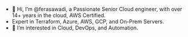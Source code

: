 - 👋 Hi, I’m @ferasawadi, a Passionate Senior Cloud engineer, with over 14+ years in the cloud, AWS Certified.
- Expert in Terraform, Azure, AWS, GCP, and On-Prem Servers.
- 👀 I’m interested in Cloud, DevOps, and Automation.
<!---
ferasawadi/ferasawadi is a ✨ special ✨ repository because its `README.md` (this file) appears on your GitHub profile.
You can click the Preview link to take a look at your changes.
--->
